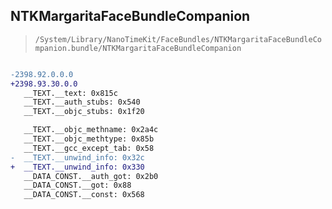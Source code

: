 ## NTKMargaritaFaceBundleCompanion

> `/System/Library/NanoTimeKit/FaceBundles/NTKMargaritaFaceBundleCompanion.bundle/NTKMargaritaFaceBundleCompanion`

```diff

-2398.92.0.0.0
+2398.93.30.0.0
   __TEXT.__text: 0x815c
   __TEXT.__auth_stubs: 0x540
   __TEXT.__objc_stubs: 0x1f20

   __TEXT.__objc_methname: 0x2a4c
   __TEXT.__objc_methtype: 0x85b
   __TEXT.__gcc_except_tab: 0x58
-  __TEXT.__unwind_info: 0x32c
+  __TEXT.__unwind_info: 0x330
   __DATA_CONST.__auth_got: 0x2b0
   __DATA_CONST.__got: 0x88
   __DATA_CONST.__const: 0x568

```
